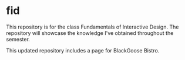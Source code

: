 # fid

This repository is for the class Fundamentals of Interactive Design.  The repository will showcase the knowledge I've obtained throughout the semester.

This updated repository includes a page for BlackGoose Bistro.
